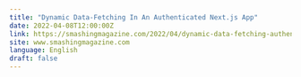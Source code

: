 ```yaml
---
title: "Dynamic Data-Fetching In An Authenticated Next.js App"
date: 2022-04-08T12:00:00Z
link: https://smashingmagazine.com/2022/04/dynamic-data-fetching-authenticated-nextjs-app/?utm_medium=RSS&utm_source=news.12bit.vn
site: www.smashingmagazine.com
language: English
draft: false
---
```

